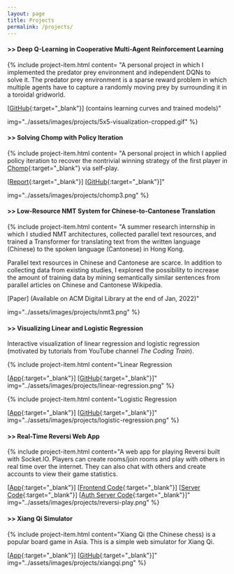 ```yaml
---
layout: page
title: Projects
permalink: /projects/
---
```


#### >> Deep Q-Learning in Cooperative Multi-Agent Reinforcement Learning

{% include project-item.html 
content=
"A personal project in which I implemented the predator prey environment and independent DQNs to solve it. The predator prey environment is a sparse reward problem in which multiple agents have to capture a randomly moving prey by surrounding it in a toroidal gridworld. 

[[GitHub](https://github.com/hughiemak/predator-prey){:target=\"_blank\"}] (contains learning curves and trained models)" 

img="../assets/images/projects/5x5-visualization-cropped.gif" %} 

<!-- <div class="project-item-container">
<div style="float: left; width: 20%;">
<img class="project-item-img" src="../assets/images/projects/5x5-visualization-cropped.gif">
</div>
<div class="project-item-text-container">
<div class="project-item-text">
A personal project in which I implemented the predator prey environment and independent DQNs to solve it. The predator prey environment is a sparse reward problem in which multiple agents have to capture a randomly moving prey by surrounding it in a toroidal grid world. 

[[Code](https://github.com/hughiemak/predator-prey){:target="_blank"}]
</div></div></div> -->

#### >> Solving Chomp with Policy Iteration

<!-- A personal project in which I applied policy iteration to recover the nontrivial winning strategy of the first player in [Chomp](https://www.math.ucla.edu/~tom/Games/chomp.html){:target="_blank"} via self-play.

[[Report](https://gist.github.com/hughiemak/58bca80976cc3c7dc1dbbafce6fed0f6){:target="_blank"}] [[Code](https://github.com/hughiemak/chomp){:target="_blank"}] -->

{% include project-item.html 
content=
"A personal project in which I applied policy iteration to recover the nontrivial winning strategy of the first player in [Chomp](https://www.math.ucla.edu/~tom/Games/chomp.html){:target=\"_blank\"} via self-play.

[[Report](https://gist.github.com/hughiemak/58bca80976cc3c7dc1dbbafce6fed0f6){:target=\"_blank\"}] [[GitHub](https://github.com/hughiemak/chomp){:target=\"_blank\"}]"  

img="../assets/images/projects/chomp3.png" %}


#### >> Low-Resource NMT System for Chinese-to-Cantonese Translation

{% include project-item.html 
content=
"A summer research internship in which I studied NMT architectures, collected parallel text resources, and trained a Transformer for translating text from the written language (Chinese) to the spoken language (Cantonese) in Hong Kong. 

Parallel text resources in Chinese and Cantonese are scarce. In addition to collecting data from existing studies, I explored the possibility to increase the amount of training data by mining semantically similar sentences from parallel articles on Chinese and Cantonese Wikipedia.

[Paper] (Available on ACM Digital Library at the end of Jan, 2022)"  

img="../assets/images/projects/nmt3.png" %}

<!-- A summer research internship in which I trained a Transformer for translating text from the written language (Chinese) to the spoken language (Cantonese) in Hong Kong. 

Parallel text resources in Chinese and Cantonese are scarce. In addition to collecting data from existing studies, I explored the possibility to increase the amount of training data by mining semantically similar sentences from parallel articles on Chinese and Cantonese Wikipedia. -->

#### >> Visualizing Linear and Logistic Regression

Interactive visualization of linear regression and logistic regression (motivated by tutorials from YouTube channel *The Coding Train*).

{% include project-item.html 
content="Linear Regression

[[App](https://hughiemak.github.io/VisualizeLinearRegression/){:target=\"_blank\"}] [[GitHub](https://github.com/hughiemak/VisualizeLinearRegression){:target=\"_blank\"}]"
img="../assets/images/projects/linear-regression.png" %}

<!-- Linear Regression: [[App](https://hughiemak.github.io/VisualizeLinearRegression/){:target="_blank"}] [[Code](https://github.com/hughiemak/VisualizeLinearRegression){:target="_blank"}] -->

{% include project-item.html 
content="Logistic Regression

[[App](https://hughiemak.github.io/VisualizeLogisticRegression/){:target=\"_blank\"}] [[GitHub](https://github.com/hughiemak/VisualizeLogisticRegression){:target=\"_blank\"}]"
img="../assets/images/projects/logistic-regression.png" %}

<!-- Logistic Regression: [[App](https://hughiemak.github.io/VisualizeLogisticRegression/){:target="_blank"}] [[Code](https://github.com/hughiemak/VisualizeLogisticRegression){:target="_blank"}] -->

#### >> Real-Time Reversi Web App

{% include project-item.html
content="A web app for playing Reversi built with Socket.IO. Players can create rooms/join rooms and play with others in real time over the internet. They can also chat with others and create accounts to view their game statistics.

[[App](https://hughiemak.github.io/reversi/){:target=\"_blank\"}] [[Frontend Code](https://github.com/hughiemak/reversi){:target=\"_blank\"}] [[Server Code](https://github.com/hughiemak/reversi-socket-io-server){:target=\"_blank\"}] [[Auth Server Code](https://github.com/hughiemak/reversi-auth){:target=\"_blank\"}]"
img="../assets/images/projects/reversi-play.png" %}

#### >> Xiang Qi Simulator
{% include project-item.html
content="Xiang Qi (the Chinese chess) is a popular board game in Asia. This is a simple web simulator for Xiang Qi.

[[App](https://hughiemak.github.io/xiangqi/){:target=\"_blank\"}] [[GitHub](https://github.com/hughiemak/xiangqi){:target=\"_blank\"}]"
img="../assets/images/projects/xiangqi.png" %}
